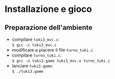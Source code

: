 # Installazione e gioco
## Preparazione dell'ambiente
- compilare ```tuki3_mvc.c```:<br>
```$ gcc -c tuki3_mvc.c```
- modificare a piacere il file ```turno_tuki.c```
- compilare ```turno_tuki.c```:<br>
```$ gcc -o tuki3.game tuki3_mvc.o turno_tuki.c```
- lanciare ```tuki3.game```:<br>
```$ ./tuki3.game```
